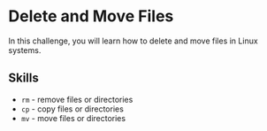 # Delete and Move Files

In this challenge, you will learn how to delete and move files in Linux systems.

## Skills

* `rm` - remove files or directories
* `cp` - copy files or directories
* `mv` - move files or directories
